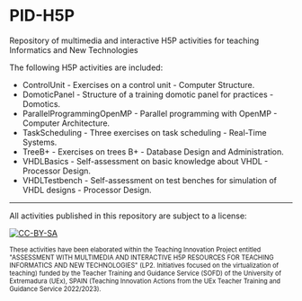 # PID-H5P
Repository of multimedia and interactive H5P activities for teaching Informatics and New Technologies

The following H5P activities are included:
* ControlUnit - Exercises on a control unit - Computer Structure.
* DomoticPanel - Structure of a training domotic panel for practices - Domotics.
* ParallelProgrammingOpenMP - Parallel programming with OpenMP - Computer Architecture.
* TaskScheduling - Three exercises on task scheduling - Real-Time Systems.
* TreeB+ - Exercises on trees B+ - Database Design and Administration.
* VHDLBasics - Self-assessment on basic knowledge about VHDL - Processor Design.
* VHDLTestbench - Self-assessment on test benches for simulation of VHDL designs - Processor Design.
___
All activities published in this repository are subject to a license:

[![CC-BY-SA](https://licensebuttons.net/l/by-sa/4.0/88x31.png)](https://creativecommons.org/licenses/by-sa/4.0/)

<div style="font-size: 80%">
These activities have been elaborated within the Teaching Innovation Project entitled "ASSESSMENT WITH MULTIMEDIA AND INTERACTIVE H5P RESOURCES FOR TEACHING INFORMATICS AND NEW TECHNOLOGIES" (LP2. Initiatives focused on the virtualization of teaching) funded by the Teacher Training and Guidance Service (SOFD) of the University of Extremadura (UEx), SPAIN (Teaching Innovation Actions from the UEx Teacher Training and Guidance Service 2022/2023).
</div>
